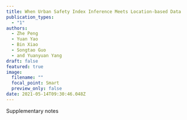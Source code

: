 ```yaml
---
title: When Urban Safety Index Inference Meets Location-based Data
publication_types:
  - "1"
authors:
  - Zhe Peng
  - Yuan Yao
  - Bin Xiao
  - Songtao Guo
  - and Yuanyuan Yang
draft: false
featured: true
image:
  filename: ""
  focal_point: Smart
  preview_only: false
date: 2021-05-14T09:30:46.048Z
---
```


Supplementary notes